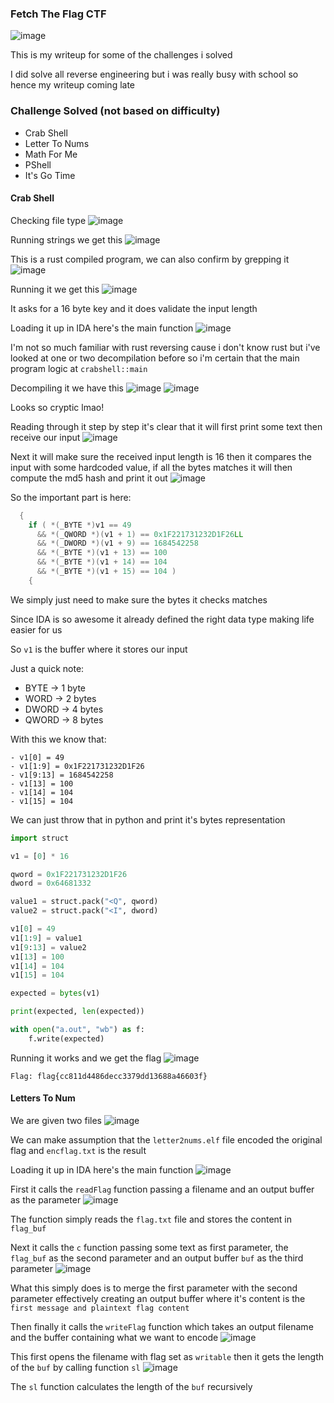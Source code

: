 <h3> Fetch The Flag CTF </h3>

![image](https://github.com/user-attachments/assets/0e0fd28f-0748-4ce2-b415-f7b68321237f)

This is my writeup for some of the challenges i solved

I did solve all reverse engineering but i was really busy with school so hence my writeup coming late

### Challenge Solved (not based on difficulty)
- Crab Shell
- Letter To Nums
- Math For Me
- PShell
- It's Go Time


#### Crab Shell
Checking file type
![image](https://github.com/user-attachments/assets/0de1fe75-3fef-4e22-b5fd-ac0e4b3636ae)

Running strings we get this
![image](https://github.com/user-attachments/assets/f0f01a67-9069-41ad-bf93-45aaff58376c)

This is a rust compiled program, we can also confirm by grepping it
![image](https://github.com/user-attachments/assets/f7c1de05-7134-4cd7-a154-a81f64bca683)

Running it we get this
![image](https://github.com/user-attachments/assets/6b828840-480a-408e-953b-68ff32dc2423)

It asks for a 16 byte key and it does validate the input length

Loading it up in IDA here's the main function
![image](https://github.com/user-attachments/assets/8e4ce70e-9222-4692-95f6-c15a60a7c57a)

I'm not so much familiar with rust reversing cause i don't know rust but i've looked at one or two decompilation before so i'm certain that the main program logic at `crabshell::main`

Decompiling it we have this
![image](https://github.com/user-attachments/assets/f3d9428e-7655-4535-b12d-ae24cbf19b6f)
![image](https://github.com/user-attachments/assets/cca302e1-cf63-4f6c-a1de-873b991204f7)

Looks so cryptic lmao!

Reading through it step by step it's clear that it will first print some text then receive our input
![image](https://github.com/user-attachments/assets/0836803a-b3a3-42a3-ab8f-9c466c044523)

Next it will make sure the received input length is 16 then it compares the input with some hardcoded value, if all the bytes matches it will then compute the md5 hash and print it out
![image](https://github.com/user-attachments/assets/0e913ed9-bad1-455a-be70-8bd8bfbce3c7)

So the important part is here:

```c
  {
    if ( *(_BYTE *)v1 == 49
      && *(_QWORD *)(v1 + 1) == 0x1F221731232D1F26LL
      && *(_DWORD *)(v1 + 9) == 1684542258
      && *(_BYTE *)(v1 + 13) == 100
      && *(_BYTE *)(v1 + 14) == 104
      && *(_BYTE *)(v1 + 15) == 104 )
    {
```

We simply just need to make sure the bytes it checks matches

Since IDA is so awesome it already defined the right data type making life easier for us

So `v1` is the buffer where it stores our input

Just a quick note:
- BYTE -> 1 byte
- WORD -> 2 bytes
- DWORD -> 4 bytes
- QWORD -> 8 bytes

With this we know that:

```
- v1[0] = 49
- v1[1:9] = 0x1F221731232D1F26
- v1[9:13] = 1684542258
- v1[13] = 100
- v1[14] = 104
- v1[15] = 104
```

We can just throw that in python and print it's bytes representation

```python
import struct

v1 = [0] * 16

qword = 0x1F221731232D1F26
dword = 0x64681332

value1 = struct.pack("<Q", qword)
value2 = struct.pack("<I", dword)

v1[0] = 49
v1[1:9] = value1
v1[9:13] = value2
v1[13] = 100
v1[14] = 104
v1[15] = 104

expected = bytes(v1)

print(expected, len(expected))

with open("a.out", "wb") as f:
    f.write(expected)
```

Running it works and we get the flag
![image](https://github.com/user-attachments/assets/2a55049f-ce47-4464-a03c-47e23353c877)

```
Flag: flag{cc811d4486decc3379dd13688a46603f}
```

#### Letters To Num

We are given two files
![image](https://github.com/user-attachments/assets/9020ea56-fbde-499c-9b58-15d25619c2bb)

We can make assumption that the `letter2nums.elf` file encoded the original flag and `encflag.txt` is the result

Loading it up in IDA here's the main function
![image](https://github.com/user-attachments/assets/35a5c8bc-8634-48bc-9c10-6dbfc6e7174b)

First it calls the `readFlag` function passing a filename and an output buffer as the parameter
![image](https://github.com/user-attachments/assets/baf44057-f2df-46e1-b083-f1174b04354d)

The function simply reads the `flag.txt` file and stores the content in `flag_buf`

Next it calls the `c` function passing some text as first parameter, the `flag_buf` as the second parameter and an output buffer `buf` as the third parameter
![image](https://github.com/user-attachments/assets/1a8a714f-6ae1-47cc-81b4-cf2af2435daa)

What this simply does is to merge the first parameter with the second parameter effectively creating an output buffer where it's content is the `first message and plaintext flag content`

Then finally it calls the `writeFlag` function which takes an output filename and the buffer containing what we want to encode
![image](https://github.com/user-attachments/assets/1a8756f7-775a-4662-b9b3-02b4daf7ef03)

This first opens the filename with flag set as `writable` then it gets the length of the `buf` by calling function `sl`
![image](https://github.com/user-attachments/assets/5346b467-a223-409a-9d9b-3f812cccc0c0)

The `sl` function calculates the length of the `buf` recursively 































